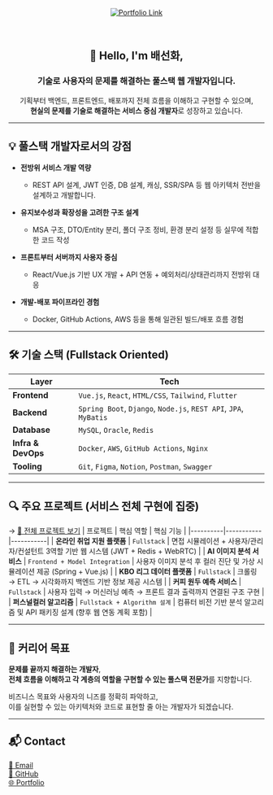 <div align="center">

[![Portfolio Link](https://img.shields.io/badge/Portfolio-View%20My%20Work-blue?style=for-the-badge&logo=laptop&logoColor=white)](https://bae-sunny.github.io/)

</div>

<br>

<div align="center">

## 👋 Hello, I'm **배선화**,  
### 기술로 사용자의 문제를 해결하는 **풀스택 웹 개발자**입니다.

기획부터 백엔드, 프론트엔드, 배포까지 전체 흐름을 이해하고 구현할 수 있으며,  
**현실의 문제를 기술로 해결하는 서비스 중심 개발자**로 성장하고 있습니다.

</div>

---

## 💡 풀스택 개발자로서의 강점

- **전방위 서비스 개발 역량**
  - REST API 설계, JWT 인증, DB 설계, 캐싱, SSR/SPA 등 웹 아키텍처 전반을 설계하고 개발합니다.

- **유지보수성과 확장성을 고려한 구조 설계**
  - MSA 구조, DTO/Entity 분리, 폴더 구조 정비, 환경 분리 설정 등 실무에 적합한 코드 작성

- **프론트부터 서버까지 사용자 중심**
  - React/Vue.js 기반 UX 개발 + API 연동 + 예외처리/상태관리까지 전방위 대응

- **개발-배포 파이프라인 경험**
  - Docker, GitHub Actions, AWS 등을 통해 일관된 빌드/배포 흐름 경험

---

## 🛠️ 기술 스택 (Fullstack Oriented)

| Layer | Tech |
|-------|------|
| **Frontend** | `Vue.js`, `React`, `HTML/CSS`, `Tailwind`, `Flutter` |
| **Backend** | `Spring Boot`, `Django`, `Node.js`, `REST API`, `JPA`, `MyBatis` |
| **Database** | `MySQL`, `Oracle`, `Redis` |
| **Infra & DevOps** | `Docker`, `AWS`, `GitHub Actions`, `Nginx` |
| **Tooling** | `Git`, `Figma`, `Notion`, `Postman`, `Swagger` |

---

## 🔍 주요 프로젝트 (서비스 전체 구현에 집중)
→ [📂 전체 프로젝트 보기](https://bae-sunny.github.io/)
| 프로젝트 | 핵심 역할 | 핵심 기능 |
|----------|-----------|-----------|
| **온라인 취업 지원 플랫폼** | `Fullstack` | 면접 시뮬레이션 + 사용자/관리자/컨설턴트 3역할 기반 웹 시스템 (JWT + Redis + WebRTC) |
| **AI 이미지 분석 서비스** | `Frontend + Model Integration` | 사용자 이미지 분석 후 컬러 진단 및 가상 시뮬레이션 제공 (Spring + Vue.js) |
| **KBO 리그 데이터 플랫폼** | `Fullstack` | 크롤링 → ETL → 시각화까지 백엔드 기반 정보 제공 시스템 |
| **커피 원두 예측 서비스** | `Fullstack` | 사용자 입력 → 머신러닝 예측 → 프론트 결과 출력까지 연결된 구조 구현 |
| **퍼스널컬러 알고리즘** | `Fullstack + Algorithm 설계` | 컴퓨터 비전 기반 분석 알고리즘 및 API 패키징 설계 (향후 웹 연동 계획 포함) |

---

## 🎯 커리어 목표

**문제를 끝까지 해결하는 개발자**,  
**전체 흐름을 이해하고 각 계층의 역할을 구현할 수 있는 풀스택 전문가**를 지향합니다.

비즈니스 목표와 사용자의 니즈를 정확히 파악하고,  
이를 실현할 수 있는 아키텍처와 코드로 표현할 줄 아는 개발자가 되겠습니다.

---

## 📬 Contact

[📧 Email](mailto:bshwa0563@gmail.com)  
[🔗 GitHub](https://github.com/Bae-Sunny)  
[🌐 Portfolio](https://bae-sunny.github.io/)

